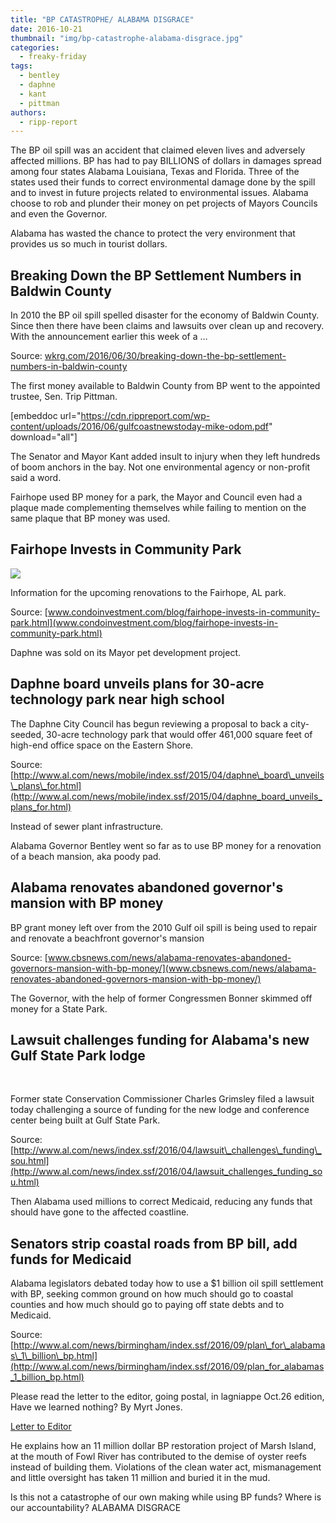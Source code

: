 ```yaml
---
title: "BP CATASTROPHE/ ALABAMA DISGRACE"
date: 2016-10-21
thumbnail: "img/bp-catastrophe-alabama-disgrace.jpg"
categories: 
  - freaky-friday
tags: 
  - bentley
  - daphne
  - kant
  - pittman
authors: 
  - ripp-report
---
```


The BP oil spill was an accident that claimed eleven lives and adversely affected millions. BP has had to pay BILLIONS of dollars in damages spread among four states Alabama Louisiana, Texas and Florida. Three of the states used their funds to correct environmental damage done by the spill and to invest in future projects related to environmental issues. Alabama choose to rob and plunder their money on pet projects of Mayors Councils and even the Governor.

Alabama has wasted the chance to protect the very environment that provides us so much in tourist dollars.

## Breaking Down the BP Settlement Numbers in Baldwin County

In 2010 the BP oil spill spelled disaster for the economy of Baldwin County. Since then there have been claims and lawsuits over clean up and recovery. With the announcement earlier this week of a …

Source: [wkrg.com/2016/06/30/breaking-down-the-bp-settlement-numbers-in-baldwin-county](http://wkrg.com/breaking-down-the-bp-settlement-numbers-in-baldwin-county)

The first money available to Baldwin County from BP went to the appointed trustee, Sen. Trip Pittman.

\[embeddoc url="https://cdn.rippreport.com/wp-content/uploads/2016/06/gulfcoastnewstoday-mike-odom.pdf" download="all"\]

The Senator and Mayor Kant added insult to injury when they left hundreds of boom anchors in the bay. Not one environmental agency or non-profit said a word.

Fairhope used BP money for a park, the Mayor and Council even had a plaque made complementing themselves while failing to mention on the same plaque that BP money was used.

## Fairhope Invests in Community Park

![](https://cdn.rippreport.com/wp-content/uploads/2016/10/fairhope-property_308.jpg)

Information for the upcoming renovations to the Fairhope, AL park.

Source: [www.condoinvestment.com/blog/fairhope-invests-in-community-park.html](www.condoinvestment.com/blog/fairhope-invests-in-community-park.html)

Daphne was sold on its Mayor pet development project.

## Daphne board unveils plans for 30-acre technology park near high school

The Daphne City Council has begun reviewing a proposal to back a city-seeded, 30-acre technology park that would offer 461,000 square feet of high-end office space on the Eastern Shore.

Source: [http://www.al.com/news/mobile/index.ssf/2015/04/daphne\_board\_unveils\_plans\_for.html](http://www.al.com/news/mobile/index.ssf/2015/04/daphne_board_unveils_plans_for.html)

Instead of sewer plant infrastructure.

Alabama Governor Bentley went so far as to use BP money for a renovation of a beach mansion, aka poody pad.

## Alabama renovates abandoned governor's mansion with BP money

BP grant money left over from the 2010 Gulf oil spill is being used to repair and renovate a beachfront governor's mansion

Source: [www.cbsnews.com/news/alabama-renovates-abandoned-governors-mansion-with-bp-money/](www.cbsnews.com/news/alabama-renovates-abandoned-governors-mansion-with-bp-money/)

The Governor, with the help of former Congressmen Bonner skimmed off money for a State Park.

## Lawsuit challenges funding for Alabama's new Gulf State Park lodge

 

Former state Conservation Commissioner Charles Grimsley filed a lawsuit today challenging a source of funding for the new lodge and conference center being built at Gulf State Park.

Source:[http://www.al.com/news/index.ssf/2016/04/lawsuit\_challenges\_funding\_sou.html](http://www.al.com/news/index.ssf/2016/04/lawsuit_challenges_funding_sou.html)

Then Alabama used millions to correct Medicaid, reducing any funds that should have gone to the affected coastline.

## Senators strip coastal roads from BP bill, add funds for Medicaid

Alabama legislators debated today how to use a $1 billion oil spill settlement with BP, seeking common ground on how much should go to coastal counties and how much should go to paying off state debts and to Medicaid.

Source:[http://www.al.com/news/birmingham/index.ssf/2016/09/plan\_for\_alabamas\_1\_billion\_bp.html](http://www.al.com/news/birmingham/index.ssf/2016/09/plan_for_alabamas_1_billion_bp.html)

Please read the letter to the editor, going postal, in lagniappe Oct.26 edition, Have we learned nothing? By Myrt Jones.

[Letter to Editor](https://cdn.rippreport.com/wp-content/uploads/2016/10/Lagniappe-10.20.16-page4.pdf)

He explains how an 11 million dollar BP restoration project of Marsh Island, at the mouth of Fowl River has contributed to the demise of oyster reefs instead of building them. Violations of the clean water act, mismanagement and little oversight has taken 11 million and buried it in the mud.

Is this not a catastrophe of our own making while using BP funds? Where is our accountability? ALABAMA DISGRACE
